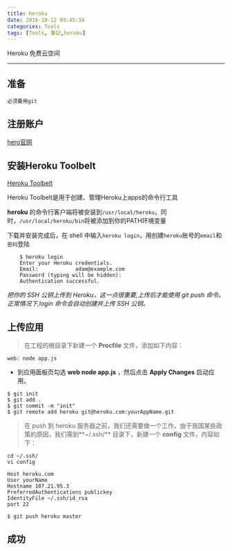 ```yaml
---
title: heroku
date: 2016-10-12 09:45:34
categories: Tools
tags: [Tools, 筆記,heroku]
---
```


Heroku 免费云空间

<!-- more -->
-----


## 准备
    必须要用git
## 注册账户
[hero官网](https://www.heroku.com)




## 安装Heroku Toolbelt
[Heroku Toolbelt](https://toolbelt.heroku.com/)

  Heroku Toolbelt是用于创建、管理Heroku上apps的命令行工具

**heroku** 的命令行客户端将被安装到`/usr/local/heroku`，同时，``/usr/local/heroku/bin``将被添加到你的PATH环境变量

下载并安装完成后，在 shell 中输入`heroku login`，用创建`heroku`账号的`email`和`密码`登陆
```
    $ heroku login
    Enter your Heroku credentials.
    Email:            adam@example.com
    Password (typing will be hidden):
    Authentication successful.

```
*把你的 SSH 公钥上传到 Heroku，这一点很重要,上传后才能使用 git push 命令。正常情况下,login 命令会自动创建并上传 SSH 公钥。*

## 上传应用
>在工程的根目录下新建一个 **Procfile** 文件，添加如下内容：

```
web: node app.js
```

- 到应用面板页勾选 **web node app.js** ，然后点击 **Apply Changes** 启动应用。

```
$ git init
$ git add .
$ git commit -m "init"
$ git remote add heroku git@heroku.com:yourAppName.git
```
>在 push 到 heroku 服务器之前，我们还需要做一个工作。由于我国某些政策的原因，我们需到**~/.ssh/** 目录下，新建一个 **config** 文件，内容如下：

```
cd ~/.ssh/
vi config
```
```
Host heroku.com
User yourName
Hostname 107.21.95.3
PreferredAuthentications publickey
IdentityFile ~/.ssh/id_rsa
port 22
```
```
$ git push heroku master
```

## 成功